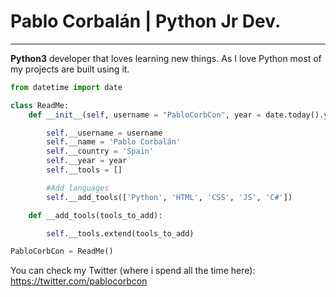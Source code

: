 # Pablo Corbalán | Python Jr Dev.

-----------------------

**Python3** developer that loves learning new things. As I love Python most of my projects are built using it.

```python
from datetime import date

class ReadMe:
    def __init__(self, username = "PabloCorbCon", year = date.today().year()): #Get the current year

        self.__username = username
        self.__name = 'Pablo Corbalán'
        self.__country = 'Spain'
        self.__year = year
        self.__tools = []

        #Add languages
        self.__add_tools(['Python', 'HTML', 'CSS', 'JS', 'C#'])

    def __add_tools(tools_to_add):

    	self.__tools.extend(tools_to_add)

PabloCorbCon = ReadMe()
```

You can check my Twitter (where i spend all the time here): https://twitter.com/pablocorbcon
